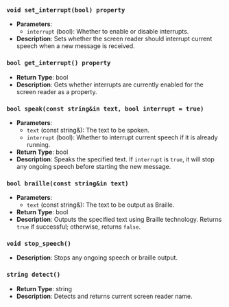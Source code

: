 ### `void set_interrupt(bool) property`
- **Parameters**:
  - `interrupt` (bool): Whether to enable or disable interrupts.
- **Description**: Sets whether the screen reader should interrupt current speech when a new message is received.

### `bool get_interrupt() property`
- **Return Type**: bool
- **Description**: Gets whether interrupts are currently enabled for the screen reader as a property.

### `bool speak(const string&in text, bool interrupt = true)`
- **Parameters**:
  - `text` (const string&): The text to be spoken.
  - `interrupt` (bool): Whether to interrupt current speech if it is already running.
- **Return Type**: bool
- **Description**: Speaks the specified text. If `interrupt` is `true`, it will stop any ongoing speech before starting the new message.

### `bool braille(const string&in text)`
- **Parameters**:
  - `text` (const string&): The text to be output as Braille.
- **Return Type**: bool
- **Description**: Outputs the specified text using Braille technology. Returns `true` if successful; otherwise, returns `false`.

### `void stop_speech()`
- **Description**: Stops any ongoing speech or braille output.

### `string detect()`
- **Return Type**: string
- **Description**: Detects and returns current screen reader name.
